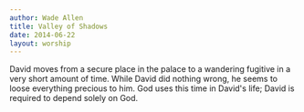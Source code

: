 ```yaml
---
author: Wade Allen
title: Valley of Shadows
date: 2014-06-22
layout: worship
---
```


David moves from a secure place in the palace to a wandering fugitive in a very short amount of time. While David did nothing wrong, he seems to loose everything precious to him. God uses this time in David's life; David is required to depend solely on God.
